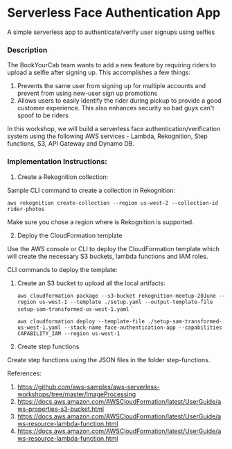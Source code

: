 # Serverless Face Authentication App 
A simple serverless app to authenticate/verify user signups using selfies

### Description

The BookYourCab team wants to add a new feature by requiring riders to upload a selfie after signing up. This accomplishes a few things:

1. Prevents the same user from signing up for multiple accounts and prevent from using new-user sign up promotions
2. Allows users to easily identify the rider during pickup to provide a good customer experience. This also enhances security so bad guys can't spoof to be riders

In this workshop, we will build a serverless face authentication/verification system using the following AWS services - Lambda, Rekognition, Step functions, S3, API Gateway and Dynamo DB.

### Implementation Instructions:

1. Create a Rekognition collection:

Sample CLI command to create a collection in Rekognition:

`
  aws rekognition create-collection --region us-west-2 --collection-id rider-photos
`

Make sure you chose a region where is Rekognition is supported.

2. Deploy the CloudFormation template

Use the AWS console or CLI to deploy the CloudFormation template which will create the necessary S3 buckets, lambda functions and IAM roles.

CLI commands to deploy the template:

1. Create an S3 bucket to upload all the local artifacts:

    ```aws cloudformation package --s3-bucket rekognition-meetup-20June --region us-west-1 --template ./setup.yaml --output-template-file setup-sam-transformed-us-west-1.yaml```
`

    ```aws cloudformation deploy --template-file ./setup-sam-transformed-us-west-1.yaml --stack-name face-authentication-app --capabilities CAPABILITY_IAM --region us-west-1```

3. Create step functions

Create step functions using the JSON files in the folder step-functions.

References:
 1. https://github.com/aws-samples/aws-serverless-workshops/tree/master/ImageProcessing
 2. https://docs.aws.amazon.com/AWSCloudFormation/latest/UserGuide/aws-properties-s3-bucket.html
 3. https://docs.aws.amazon.com/AWSCloudFormation/latest/UserGuide/aws-resource-lambda-function.html
 4. https://docs.aws.amazon.com/AWSCloudFormation/latest/UserGuide/aws-resource-lambda-function.html
 
 
